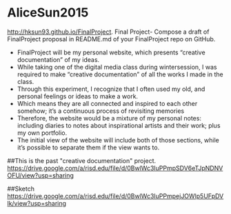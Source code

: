 # AliceSun2015
http://hksun93.github.io/FinalProject.
Final Project- Compose a draft of FinalProject proposal in README.md of your FinalProject repo on GitHub. 

- FinalProject will be my personal website, which presents “creative documentation” of my ideas.
- While taking one of the digital media class during wintersession, I was required to make “creative documentation” of all the works I made in the class.
- Through this experiment, I recognize that I often used my old, and personal feelings or ideas to make a work.
- Which means they are all connected and inspired to each other somehow; it’s a continuous process of revisiting memories
- Therefore, the website would be a mixture of my personal notes: including diaries to notes about inspirational artists and their work; plus my own portfolio. 
- The initial view of the website will include both of those sections, while it’s possible to separate them if the view wants to. 

##This is the past "creative documentation" project.
https://drive.google.com/a/risd.edu/file/d/0BwlWc3IuPPmpSDV6eTJpNDNVOFU/view?usp=sharing

##Sketch
https://drive.google.com/a/risd.edu/file/d/0BwlWc3IuPPmpejJOWlp5UFpDVlk/view?usp=sharing

